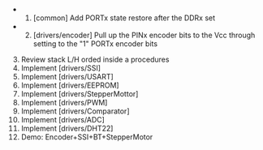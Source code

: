 + 01. [common] Add PORTx state restore after the DDRx set 
+ 02. [drivers/encoder] Pull up the PINx encoder bits to the Vcc through setting to the "1" PORTx encoder bits

03. Review stack L/H orded inside a procedures
04. Implement [drivers/SSI] 
05. Implement [drivers/USART] 
06. Implement [drivers/EEPROM] 
07. Implement [drivers/StepperMottor] 
08. Implement [drivers/PWM] 
09. Implement [drivers/Comparator] 
10. Implement [drivers/ADC] 
10. Implement [drivers/DHT22] 
11. Demo: Encoder+SSI+BT+StepperMotor
